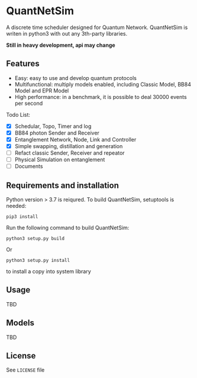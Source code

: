 # QuantNetSim

A discrete time scheduler designed for Quantum Network. QuantNetSim is writen in python3 with out any 3th-party libraries.

**Still in heavy development, api may change**

## Features
* Easy: easy to use and develop quantum protocols
* Multifunctional: multiply models enabled, including Classic Model, BB84 Model and EPR Model
* High performance: in a benchmark, it is possible to deal 30000 events per second

Todo List:
- [x] Schedular, Topo, Timer and log
- [x] BB84 photon Sender and Receiver
- [x] Entanglement Network, Node, Link and Controller
- [x] Simple swapping, distillation and generation
- [ ] Refact classic Sender, Receiver and repeator
- [ ] Physical Simulation on entanglement
- [ ] Documents 

## Requirements and installation
Python version > 3.7 is reiqured. To build QuantNetSim, setuptools is needed:
```
pip3 install
```

Run the following command to build QuantNetSim:
```
python3 setup.py build
```
Or
```
python3 setup.py install
```
to install a copy into system library

## Usage
TBD

## Models
TBD

## License
See `LICENSE` file